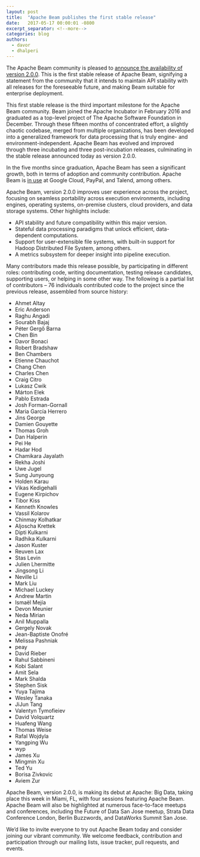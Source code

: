 ```yaml
---
layout: post
title:  "Apache Beam publishes the first stable release"
date:   2017-05-17 00:00:01 -0800
excerpt_separator: <!--more-->
categories: blog
authors:
  - davor
  - dhalperi
---
```


The Apache Beam community is pleased to [announce the availability of version 2.0.0](https://blogs.apache.org/foundation/entry/the-apache-software-foundation-announces12). This is the first stable release of Apache Beam, signifying a statement from the community that it intends to maintain API stability with all releases for the foreseeable future, and making Beam suitable for enterprise deployment.

<!--more-->

This first stable release is the third important milestone for the Apache Beam community. Beam joined the Apache Incubator in February 2016 and graduated as a top-level project of The Apache Software Foundation in December. Through these fifteen months of concentrated effort, a slightly chaotic codebase, merged from multiple organizations, has been developed into a generalized framework for data processing that is truly engine- and environment-independent. Apache Beam has evolved and improved through three incubating and three post-incubation releases, culminating in the stable release announced today as version 2.0.0.
 
In the five months since graduation, Apache Beam has seen a significant growth, both in terms of adoption and community contribution. Apache Beam is [in use](https://blogs.apache.org/foundation/entry/the-apache-software-foundation-announces12) at Google Cloud, PayPal, and Talend, among others.
 
Apache Beam, version 2.0.0 improves user experience across the project, focusing on seamless portability across execution environments, including engines, operating systems, on-premise clusters, cloud providers, and data storage systems. Other highlights include:

* API stability and future compatibility within this major version.
* Stateful data processing paradigms that unlock efficient, data-dependent computations.
* Support for user-extensible file systems, with built-in support for Hadoop Distributed File System, among others.
* A metrics subsystem for deeper insight into pipeline execution.

Many contributors made this release possible, by participating in different roles: contributing code, writing documentation, testing release candidates, supporting users, or helping in some other way. The following is a partial list of contributors – 76 individuals contributed code to the project since the previous release, assembled from source history:

* Ahmet Altay
* Eric Anderson
* Raghu Angadi
* Sourabh Bajaj
* Péter Gergő Barna
* Chen Bin
* Davor Bonaci
* Robert Bradshaw
* Ben Chambers
* Etienne Chauchot
* Chang Chen
* Charles Chen
* Craig Citro
* Lukasz Cwik
* Márton Elek
* Pablo Estrada
* Josh Forman-Gornall
* Maria García Herrero
* Jins George
* Damien Gouyette
* Thomas Groh
* Dan Halperin
* Pei He
* Hadar Hod
* Chamikara Jayalath
* Rekha Joshi
* Uwe Jugel
* Sung Junyoung
* Holden Karau
* Vikas Kedigehalli
* Eugene Kirpichov
* Tibor Kiss
* Kenneth Knowles
* Vassil Kolarov
* Chinmay Kolhatkar
* Aljoscha Krettek
* Dipti Kulkarni
* Radhika Kulkarni
* Jason Kuster
* Reuven Lax
* Stas Levin
* Julien Lhermitte
* Jingsong Li
* Neville Li
* Mark Liu
* Michael Luckey
* Andrew Martin
* Ismaël Mejía
* Devon Meunier
* Neda Mirian
* Anil Muppalla
* Gergely Novak
* Jean-Baptiste Onofré
* Melissa Pashniak
* peay
* David Rieber
* Rahul Sabbineni
* Kobi Salant
* Amit Sela
* Mark Shalda
* Stephen Sisk
* Yuya Tajima
* Wesley Tanaka
* JiJun Tang
* Valentyn Tymofieiev
* David Volquartz
* Huafeng Wang
* Thomas Weise
* Rafal Wojdyla
* Yangping Wu
* wyp
* James Xu
* Mingmin Xu
* Ted Yu
* Borisa Zivkovic
* Aviem Zur

Apache Beam, version 2.0.0, is making its debut at Apache: Big Data, taking place this week in Miami, FL, with four sessions featuring Apache Beam. Apache Beam will also be highlighted at numerous face-to-face meetups and conferences, including the Future of Data San Jose meetup, Strata Data Conference London, Berlin Buzzwords, and DataWorks Summit San Jose.
 
We’d like to invite everyone to try out Apache Beam today and consider joining our vibrant community. We welcome feedback, contribution and participation through our mailing lists, issue tracker, pull requests, and events.
